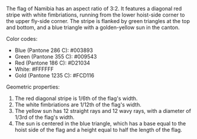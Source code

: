 The flag of Namibia has an aspect ratio of 3:2. It features a diagonal red stripe with white fimbriations, running from the lower hoist-side corner to the upper fly-side corner. The stripe is flanked by green triangles at the top and bottom, and a blue triangle with a golden-yellow sun in the canton.

Color codes:
- Blue (Pantone 286 C): #003893
- Green (Pantone 355 C): #009543
- Red (Pantone 186 C): #D21034
- White: #FFFFFF
- Gold (Pantone 1235 C): #FCD116

Geometric properties:
1. The red diagonal stripe is 1/6th of the flag's width.
2. The white fimbriations are 1/12th of the flag's width.
3. The yellow sun has 12 straight rays and 12 wavy rays, with a diameter of 1/3rd of the flag's width.
4. The sun is centered in the blue triangle, which has a base equal to the hoist side of the flag and a height equal to half the length of the flag.